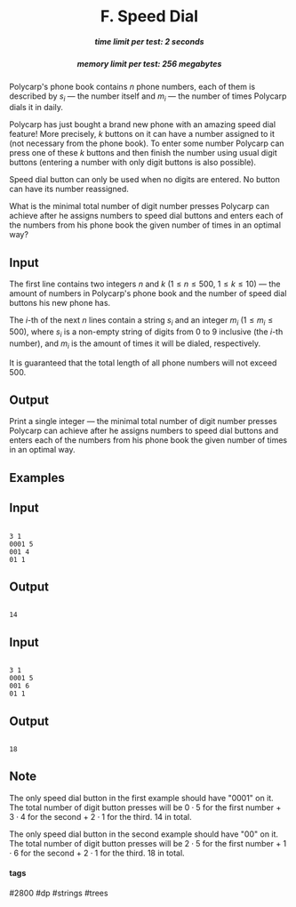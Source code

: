 <h1 style='text-align: center;'> F. Speed Dial</h1>

<h5 style='text-align: center;'>time limit per test: 2 seconds</h5>
<h5 style='text-align: center;'>memory limit per test: 256 megabytes</h5>

Polycarp's phone book contains $n$ phone numbers, each of them is described by $s_i$ — the number itself and $m_i$ — the number of times Polycarp dials it in daily.

Polycarp has just bought a brand new phone with an amazing speed dial feature! More precisely, $k$ buttons on it can have a number assigned to it (not necessary from the phone book). To enter some number Polycarp can press one of these $k$ buttons and then finish the number using usual digit buttons (entering a number with only digit buttons is also possible).

Speed dial button can only be used when no digits are entered. No button can have its number reassigned.

What is the minimal total number of digit number presses Polycarp can achieve after he assigns numbers to speed dial buttons and enters each of the numbers from his phone book the given number of times in an optimal way?

## Input

The first line contains two integers $n$ and $k$ ($1 \le n \le 500$, $1 \le k \le 10$) — the amount of numbers in Polycarp's phone book and the number of speed dial buttons his new phone has.

The $i$-th of the next $n$ lines contain a string $s_i$ and an integer $m_i$ $(1 \le m_i \le 500)$, where $s_i$ is a non-empty string of digits from $0$ to $9$ inclusive (the $i$-th number), and $m_i$ is the amount of times it will be dialed, respectively.

It is guaranteed that the total length of all phone numbers will not exceed $500$.

## Output

Print a single integer — the minimal total number of digit number presses Polycarp can achieve after he assigns numbers to speed dial buttons and enters each of the numbers from his phone book the given number of times in an optimal way.

## Examples

## Input


```

3 1
0001 5
001 4
01 1

```
## Output


```

14

```
## Input


```

3 1
0001 5
001 6
01 1

```
## Output


```

18

```
## Note

The only speed dial button in the first example should have "0001" on it. The total number of digit button presses will be $0 \cdot 5$ for the first number + $3 \cdot 4$ for the second + $2 \cdot 1$ for the third. $14$ in total.

The only speed dial button in the second example should have "00" on it. The total number of digit button presses will be $2 \cdot 5$ for the first number + $1 \cdot 6$ for the second + $2 \cdot 1$ for the third. $18$ in total.



#### tags 

#2800 #dp #strings #trees 